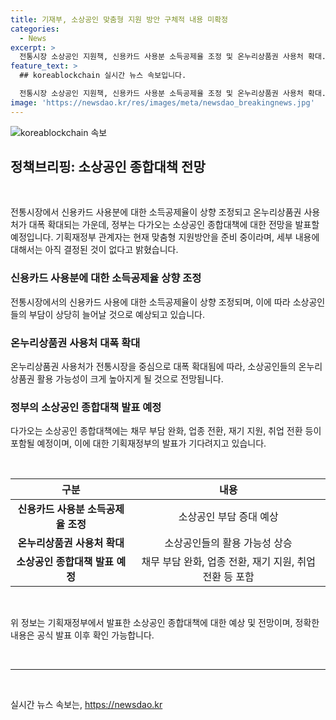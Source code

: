 ```yaml
---
title: 기재부, 소상공인 맞춤형 지원 방안 구체적 내용 미확정
categories:
  - News
excerpt: >
  전통시장 소상공인 지원책, 신용카드 사용분 소득공제율 조정 및 온누리상품권 사용처 확대. 소상공인 종합대책 발표 예정, 채무부담 완화와 업종 전환 등의 대책 마련 중. 기재부는 맞춤형 지원 방안 준비 중이나 구체적 내용 결정 전
feature_text: >
  ## koreablockchain 실시간 뉴스 속보입니다.

  전통시장 소상공인 지원책, 신용카드 사용분 소득공제율 조정 및 온누리상품권 사용처 확대. 소상공인 종합대책 발표 예정, 채무부담 완화와 업종 전환 등의 대책 마련 중. 기재부는 맞춤형 지원 방안 준비 중이나 구체적 내용 결정 전
image: 'https://newsdao.kr/res/images/meta/newsdao_breakingnews.jpg'
---
```


<p><img src="https://newsdao.kr/res/images/meta/newsdao_breakingnews.jpg" alt="koreablockchain 속보" /></p>

<h2 data-ke-size="size26">정책브리핑: 소상공인 종합대책 전망</h2>

<p data-ke-size="size16">&nbsp;</p>

<p>전통시장에서 신용카드 사용분에 대한 소득공제율이 상향 조정되고 온누리상품권 사용처가 대폭 확대되는 가운데, 정부는 다가오는 소상공인 종합대책에 대한 전망을 발표할 예정입니다. 기획재정부 관계자는 현재 맞춤형 지원방안을 준비 중이라며, 세부 내용에 대해서는 아직 결정된 것이 없다고 밝혔습니다.</p>

<h3>신용카드 사용분에 대한 소득공제율 상향 조정</h3>

<p data-ke-size="size16">전통시장에서의 신용카드 사용에 대한 소득공제율이 상향 조정되며, 이에 따라 소상공인들의 부담이 상당히 늘어날 것으로 예상되고 있습니다.</p>

<h3>온누리상품권 사용처 대폭 확대</h3>

<p data-ke-size="size16">온누리상품권 사용처가 전통시장을 중심으로 대폭 확대됨에 따라, 소상공인들의 온누리상품권 활용 가능성이 크게 높아지게 될 것으로 전망됩니다.</p>

<h3>정부의 소상공인 종합대책 발표 예정</h3>

<p data-ke-size="size16">다가오는 소상공인 종합대책에는 채무 부담 완화, 업종 전환, 재기 지원, 취업 전환 등이 포함될 예정이며, 이에 대한 기획재정부의 발표가 기다려지고 있습니다.</p>

<p data-ke-size="size16">&nbsp;</p>

<table>
    <thead>
        <tr>
            <th>구분</th>
            <th>내용</th>
        </tr>
    </thead>
    <tbody>
        <tr>
            <td style="text-align: center; height: 17px;"><b>신용카드 사용분 소득공제율 조정</b></td>
            <td style="text-align: center; height: 17px;">소상공인 부담 증대 예상</td>
        </tr>
        <tr>
            <td style="text-align: center; height: 17px;"><b>온누리상품권 사용처 확대</b></td>
            <td style="text-align: center; height: 17px;">소상공인들의 활용 가능성 상승</td>
        </tr>
        <tr>
            <td style="text-align: center; height: 17px;"><b>소상공인 종합대책 발표 예정</b></td>
            <td style="text-align: center; height: 17px;">채무 부담 완화, 업종 전환, 재기 지원, 취업 전환 등 포함</td>
        </tr>
    </tbody>
</table>

<p data-ke-size="size16">&nbsp;</p>

<p data-ke-size="size16">위 정보는 기획재정부에서 발표한 소상공인 종합대책에 대한 예상 및 전망이며, 정확한 내용은 공식 발표 이후 확인 가능합니다.</p>

<p data-ke-size="size16">&nbsp;</p>

<hr>

<p data-ke-size="size16">&nbsp;</p>
실시간 뉴스 속보는, <a href="https://newsdao.kr" rel="dofollow">https://newsdao.kr</a>


